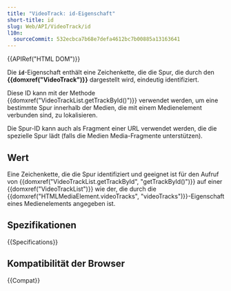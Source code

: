 ```yaml
---
title: "VideoTrack: id-Eigenschaft"
short-title: id
slug: Web/API/VideoTrack/id
l10n:
  sourceCommit: 532ecbca7b68e7defa4612bc7b00885a13163641
---
```


{{APIRef("HTML DOM")}}

Die **`id`**-Eigenschaft enthält eine Zeichenkette, die die Spur, die durch den **{{domxref("VideoTrack")}}** dargestellt wird, eindeutig identifiziert.

Diese ID kann mit der Methode {{domxref("VideoTrackList.getTrackById()")}} verwendet werden, um eine bestimmte Spur innerhalb der Medien, die mit einem Medienelement verbunden sind, zu lokalisieren.

Die Spur-ID kann auch als Fragment einer URL verwendet werden, die die spezielle Spur lädt (falls die Medien Media-Fragmente unterstützen).

## Wert

Eine Zeichenkette, die die Spur identifiziert und geeignet ist für den Aufruf von {{domxref("VideoTrackList.getTrackById", "getTrackById()")}} auf einer {{domxref("VideoTrackList")}} wie der, die durch die {{domxref("HTMLMediaElement.videoTracks", "videoTracks")}}-Eigenschaft eines Medienelements angegeben ist.

## Spezifikationen

{{Specifications}}

## Kompatibilität der Browser

{{Compat}}
